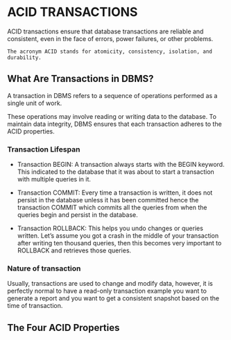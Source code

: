 # ACID TRANSACTIONS
ACID transactions ensure that database transactions are reliable and consistent, even in the face of errors, power failures, or other problems. 

`The acronym ACID stands for atomicity, consistency, isolation, and durability.`

## What Are Transactions in DBMS?
A transaction in DBMS refers to a sequence of operations performed as a single unit of work. 

These operations may involve reading or writing data to the database. To maintain data integrity, DBMS ensures that each transaction adheres to the ACID properties.

### Transaction Lifespan
* Transaction BEGIN: A transaction always starts with the BEGIN keyword. This indicated to the database that it was about to start a transaction with multiple queries in it.

* Transaction COMMIT: Every time a transaction is written, it does not persist in the database unless it has been committed hence the transaction COMMIT which commits all the queries from when the queries begin and persist in the database.

* Transaction ROLLBACK: This helps you undo changes or queries written. Let’s assume you got a crash in the middle of your transaction after writing ten thousand queries, then this becomes very important to ROLLBACK and retrieves those queries.

### Nature of transaction
Usually, transactions are used to change and modify data, however, it is perfectly normal to have a read-only transaction example you want to generate a report and you want to get a consistent snapshot based on the time of transaction.

## The Four ACID Properties

